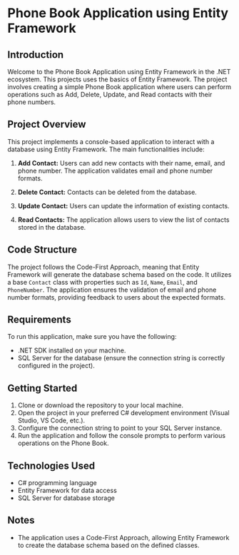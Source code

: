# Phone Book Application using Entity Framework

## Introduction
Welcome to the Phone Book Application using Entity Framework in the .NET ecosystem. This projects uses the basics of Entity Framework. The project involves creating a simple Phone Book application where users can perform operations such as Add, Delete, Update, and Read contacts with their phone numbers.

## Project Overview
This project implements a console-based application to interact with a database using Entity Framework. The main functionalities include:

1. **Add Contact:** Users can add new contacts with their name, email, and phone number. The application validates email and phone number formats.

2. **Delete Contact:** Contacts can be deleted from the database.

3. **Update Contact:** Users can update the information of existing contacts.

4. **Read Contacts:** The application allows users to view the list of contacts stored in the database.

## Code Structure
The project follows the Code-First Approach, meaning that Entity Framework will generate the database schema based on the code. It utilizes a base `Contact` class with properties such as `Id`, `Name`, `Email`, and `PhoneNumber`. The application ensures the validation of email and phone number formats, providing feedback to users about the expected formats.

## Requirements
To run this application, make sure you have the following:

- .NET SDK installed on your machine.
- SQL Server for the database (ensure the connection string is correctly configured in the project).

## Getting Started
1. Clone or download the repository to your local machine.
2. Open the project in your preferred C# development environment (Visual Studio, VS Code, etc.).
3. Configure the connection string to point to your SQL Server instance.
4. Run the application and follow the console prompts to perform various operations on the Phone Book.

## Technologies Used
- C# programming language
- Entity Framework for data access
- SQL Server for database storage

## Notes
- The application uses a Code-First Approach, allowing Entity Framework to create the database schema based on the defined classes.
